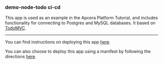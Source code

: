 ### demo-node-todo ci-cd

This app is used as an example in the Apcera Platform Tutorial, and includes functionality for connecting to Postgres and MySQL databases. It based on [TodoMVC](http://todomvc.com/).

-----

You can find instructions on deploying this app [here](http://docs.apcera.com/quickstart/walkthrough/#deploy-a-web-app).

You can also choose to deploy this app using a manifest by following the directions [here](http://docs.apcera.com/tutorials/deploy-manifest/).
